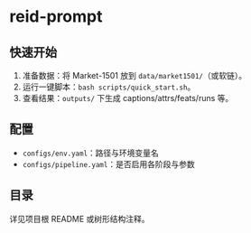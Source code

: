# reid-prompt

## 快速开始
1) 准备数据：将 Market-1501 放到 `data/market1501/`（或软链）。
2) 运行一键脚本：`bash scripts/quick_start.sh`。
3) 查看结果：`outputs/` 下生成 captions/attrs/feats/runs 等。

## 配置
- `configs/env.yaml`：路径与环境变量名
- `configs/pipeline.yaml`：是否启用各阶段与参数

## 目录
详见项目根 README 或树形结构注释。
